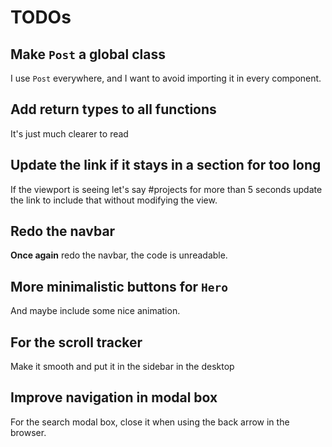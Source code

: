 # TODOs

## Make `Post` a global class

I use `Post` everywhere, and I want to avoid importing it in every component.

## Add return types to all functions

It's just much clearer to read

## Update the link if it stays in a section for too long

If the viewport is seeing let's say #projects for more than 5 seconds update the
link to include that without modifying the view.

## Redo the navbar

**Once again** redo the navbar, the code is unreadable.

## More minimalistic buttons for `Hero`

And maybe include some nice animation.

## For the scroll tracker

Make it smooth and put it in the sidebar in the desktop

## Improve navigation in modal box

For the search modal box, close it when using the back arrow in the browser.
